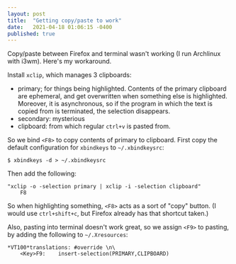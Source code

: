 ```yaml
---
layout: post
title:  "Getting copy/paste to work"
date:   2021-04-18 01:06:15 -0400
published: true
---
```


Copy/paste between Firefox and terminal wasn't working
(I run Archlinux with i3wm).
Here's my workaround.

Install `xclip`, which manages 3 clipboards:
- primary; for things being highlighted. Contents of the primary clipboard are
	ephemeral, and get overwritten when something else is highlighted.
	Moreover, it is asynchronous, so if the program in which the text is copied
	from is terminated, the selection disappears.
- secondary: mysterious
- clipboard: from which regular `ctrl+v` is pasted from.


So we bind `<F8>` to copy contents of primary to clipboard.
First copy the default configuration for `xbindkeys` to `~/.xbindkeysrc`:

	$ xbindkeys -d > ~/.xbindkeysrc

Then add the following:

	"xclip -o -selection primary | xclip -i -selection clipboard"
		F8

So when highlighting something, `<F8>` acts as a sort of "copy" button.
(I would use `ctrl+shift+c`, but Firefox already has that shortcut taken.)

Also, pasting into terminal doesn't work great,
so we assign `<F9>` to pasting,
by adding the following to `~/.Xresources`:

	*VT100*translations: #override \n\
		<Key>F9:    insert-selection(PRIMARY,CLIPBOARD)

